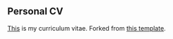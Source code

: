 ## Personal CV

[This]( https://github.com/asantini29/myCV/blob/build/resume_cv.pdf) is my curriculum vitae. Forked from [this template](https://github.com/posquit0/Awesome-CV).
